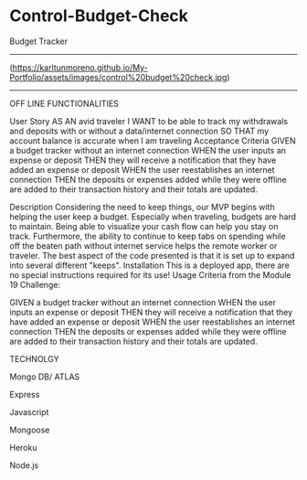 # Control-Budget-Check
Budget Tracker


_____________________________________________________________________________________________________________________________________________________________________
(https://karltunmoreno.github.io/My-Portfolio/assets/images/control%20budget%20check.jpg)

_____________________________________________________________________________________________________________________________________________________________________

OFF LINE FUNCTIONALITIES

User Story
AS AN avid traveler
I WANT to be able to track my withdrawals and deposits with or without a data/internet connection
SO THAT my account balance is accurate when I am traveling 
Acceptance Criteria
GIVEN a budget tracker without an internet connection
WHEN the user inputs an expense or deposit
THEN they will receive a notification that they have added an expense or deposit
WHEN the user reestablishes an internet connection
THEN the deposits or expenses added while they were offline are added to their transaction history and their totals are updated.


Description
Considering the need to keep things, our MVP begins with helping the user keep a budget.
Especially when traveling, budgets are hard to maintain. Being able to visualize your cash flow can help you stay on track.
Furthermore, the ability to continue to keep tabs on spending while off the beaten path without internet service helps the remote worker or traveler.
The best aspect of the code presented is that it is set up to expand into several different "keeps".
Installation
This is a deployed app, there are no special instructions required for its use!
Usage
Criteria from the Module 19 Challenge:

GIVEN a budget tracker without an internet connection WHEN the user inputs an expense or deposit THEN they will receive a notification that they have added an expense or deposit WHEN the user reestablishes an internet connection THEN the deposits or expenses added while they were offline are added to their transaction history and their totals are updated.


TECHNOLGY

Mongo DB/  ATLAS

Express

Javascript

Mongoose

Heroku

Node.js


